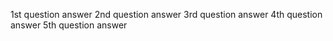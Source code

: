 1st question answer
2nd question answer
3rd question answer
4th question answer
5th question answer
